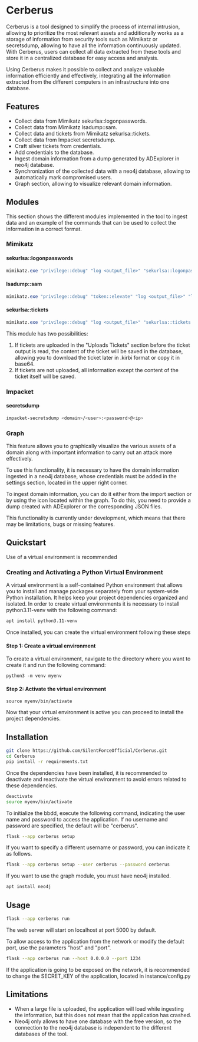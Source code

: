 # Cerberus
Cerberus is a tool designed to simplify the process of internal intrusion, allowing to prioritize the most relevant assets and additionally works as a storage of information from security tools such as Mimikatz or secretsdump, allowing to have all the information continuously updated. With Cerberus, users can collect all data extracted from these tools and store it in a centralized database for easy access and analysis.

Using Cerberus makes it possible to collect and analyze valuable information efficiently and effectively, integrating all the information extracted from the different computers in an infrastructure into one database.

## Features
- Collect data from Mimikatz sekurlsa::logonpasswords.
- Collect data from Mimikatz lsadump::sam.
- Collect data and tickets from Mimikatz sekurlsa::tickets.
- Collect data from Impacket secretsdump.
- Craft silver tickets from credentials.
- Add credentials to the database.
- Ingest domain information from a dump generated by ADExplorer in neo4j database.
- Synchronization of the collected data with a neo4j database, allowing to automatically mark compromised users.
- Graph section, allowing to visualize relevant domain information.


## Modules

This section shows the different modules implemented in the tool to ingest data and an example of the commands that can be used to collect the information in a correct format.

### Mimikatz

#### sekurlsa::logonpasswords
```powershell
mimikatz.exe "privilege::debug" "log <output_file>" "sekurlsa::logonpasswords" exit
```
#### lsadump::sam
```powershell
mimikatz.exe "privilege::debug" "token::elevate" "log <output_file>" "lsadump::sam" exit
```
#### sekurlsa::tickets
```powershell
mimikatz.exe "privilege::debug" "log <output_file>" "sekurlsa::tickets /export" exit
```
This module has two possibilities:

1. If tickets are uploaded in the "Uploads Tickets" section before the ticket output is read, the content of the ticket will be saved in the database, allowing you to download the ticket later in .kirbi format or copy it in base64.
2. If tickets are not uploaded, all information except the content of the ticket itself will be saved.

### Impacket
#### secretsdump
```bash
impacket-secretsdump <domain>/<user>:<password>@<ip>
```

### Graph
This feature allows you to graphically visualize the various assets of a domain along with important information to carry out an attack more effectively.

To use this functionality, it is necessary to have the domain information ingested in a neo4j database, whose credentials must be added in the settings section, located in the upper right corner.

To ingest domain information, you can do it either from the import section or by using the icon located within the graph. To do this, you need to provide a dump created with ADExplorer or the corresponding JSON files.

This functionality is currently under development, which means that there may be limitations, bugs or missing features.

## Quickstart

Use of a virtual environment is recommended
### Creating and Activating a Python Virtual Environment

A virtual environment is a self-contained Python environment that allows you to install and manage packages separately from your system-wide Python installation. It helps keep your project dependencies organized and isolated.
In order to create virtual environments it is necessary to install python3.11-venv with the following command:
```bash
apt install python3.11-venv
```
Once installed, you can create the virtual environment following these steps

#### Step 1: Create a virtual environment
To create a virtual environment, navigate to the directory where you want to create it and run the following command:

```shell
python3 -m venv myenv
```
#### Step 2: Activate the virtual environment

```shell
source myenv/bin/activate
```

Now that your virtual environment is active you can proceed to install the project dependencies.

## Installation

```bash
git clone https://github.com/SilentForceOfficial/Cerberus.git
cd Cerberus
pip install -r requirements.txt
```
Once the dependencies have been installed, it is recommended to deactivate and reactivate the virtual environment to avoid errors related to these dependencies.

```bash
deactivate
source myenv/bin/activate
```
To initialize the bbdd, execute the following command, indicating the user name and password to access the application.
If no username and password are specified, the default will be "cerberus".

```bash
flask --app cerberus setup
```

If you want to specify a different username or password, you can indicate it as follows.
```bash
flask --app cerberus setup --user cerberus --password cerberus
```

If you want to use the graph module, you must have neo4j installed.
```bash
apt install neo4j
```

## Usage

```bash
flask --app cerberus run
```
The web server will start on localhost at port 5000 by default.

To allow access to the application from the network or modify the default port, use the parameters "host" and "port".

```bash
flask --app cerberus run --host 0.0.0.0 --port 1234
```

If the application is going to be exposed on the network, it is recommended to change the SECRET_KEY of the application, located in instance/config.py

## Limitations
- When a large file is uploaded, the application will load while ingesting the information, but this does not mean that the application has crashed.
- Neo4j only allows to have one database with the free version, so the connection to the neo4j database is independent to the different databases of the tool.